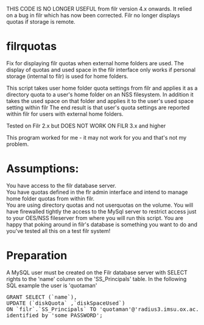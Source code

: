 THIS CODE IS NO LONGER USEFUL from filr version 4.x onwards.  It relied on a bug in filr which has now been corrected.  Filr no longer displays quotas if storage is remote.

# filrquotas
Fix for displaying filr quotas when external home folders are used.  The display of quotas and used space in the filr interface only works if personal storage (internal to filr) is used for home folders.

This script takes user home folder quota settings from filr and applies it as a directory quota to a user's home folder on an NSS filesystem.  In addition it takes the used space on that folder and applies it to the user's used space setting within filr 
The end result is that user's quota settings are reported within filr for users with external home folders.

Tested on Filr 2.x but DOES NOT WORK ON FILR 3.x and higher

This program worked for me - it may not work for you and that's not my problem.


# Assumptions:  

You have access to the filr database server.  
You have quotas defined in the flr admin interface and intend to manage home folder quotas from within filr.  
You are using directory quotas and not userquotas on the volume.
You will have firewalled tightly the access to the MySql server to restrict access just to your OES/NSS fileserver from where you will run this script.
You are happy that poking around in filr's database is something you want to do and you've tested all this on a test filr system!


# Preparation

A MySQL user must be created on the Filr database server with SELECT rights to the 'name' column on the 'SS_Principals' table.  In the following SQL example the user is 'quotaman' 

<pre>
GRANT SELECT (`name`),
UPDATE (`diskQuota` ,`diskSpaceUsed`) 
ON `filr`.`SS_Principals` TO 'quotaman'@'radius3.imsu.ox.ac.uk' 
identified by 'some PASSWORD';
</pre>
